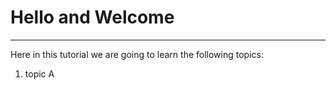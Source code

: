 # Hello and Welcome
------------------------

Here in this tutorial we are going to learn the following topics:

1. topic A
